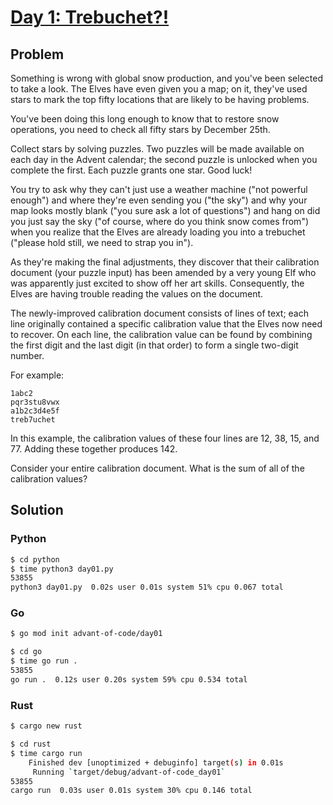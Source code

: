 # [Day 1: Trebuchet?!](https://adventofcode.com/2023/day/1)

## Problem
Something is wrong with global snow production, and you've been selected to take a look. The Elves have even given you a map; on it, they've used stars to mark the top fifty locations that are likely to be having problems.

You've been doing this long enough to know that to restore snow operations, you need to check all fifty stars by December 25th.

Collect stars by solving puzzles. Two puzzles will be made available on each day in the Advent calendar; the second puzzle is unlocked when you complete the first. Each puzzle grants one star. Good luck!

You try to ask why they can't just use a weather machine ("not powerful enough") and where they're even sending you ("the sky") and why your map looks mostly blank ("you sure ask a lot of questions") and hang on did you just say the sky ("of course, where do you think snow comes from") when you realize that the Elves are already loading you into a trebuchet ("please hold still, we need to strap you in").

As they're making the final adjustments, they discover that their calibration document (your puzzle input) has been amended by a very young Elf who was apparently just excited to show off her art skills. Consequently, the Elves are having trouble reading the values on the document.

The newly-improved calibration document consists of lines of text; each line originally contained a specific calibration value that the Elves now need to recover. On each line, the calibration value can be found by combining the first digit and the last digit (in that order) to form a single two-digit number.

For example:
```
1abc2
pqr3stu8vwx
a1b2c3d4e5f
treb7uchet
```
In this example, the calibration values of these four lines are 12, 38, 15, and 77. Adding these together produces 142.

Consider your entire calibration document. What is the sum of all of the calibration values?

## Solution

### Python
```bash
$ cd python
$ time python3 day01.py
53855
python3 day01.py  0.02s user 0.01s system 51% cpu 0.067 total
```

### Go
```bash
$ go mod init advant-of-code/day01

$ cd go
$ time go run .
53855
go run .  0.12s user 0.20s system 59% cpu 0.534 total
```

### Rust
```bash
$ cargo new rust

$ cd rust
$ time cargo run
    Finished dev [unoptimized + debuginfo] target(s) in 0.01s
     Running `target/debug/advant-of-code_day01`
53855
cargo run  0.03s user 0.01s system 30% cpu 0.146 total
```

